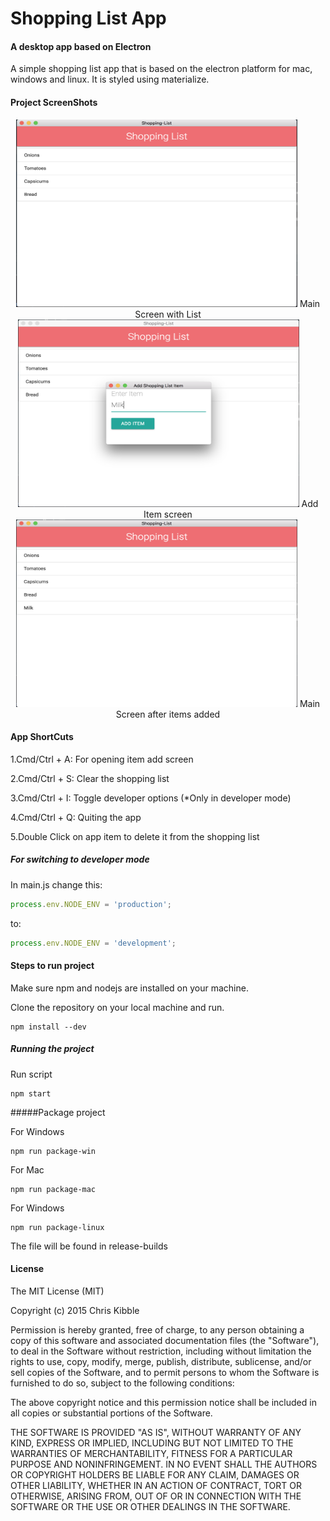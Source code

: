 # Shopping List App #

#### A desktop app based on Electron ####

A simple shopping list app that is based on the electron platform for mac, windows and linux. It is styled using materialize.

#### Project ScreenShots

<p align="center">
<img src="screenshots/before.png" height = "300" width="450">
Main Screen with List
<br/>
<img src="screenshots/additem.png" height= "300" width="450">
Add Item screen
<br/>
<img src="screenshots/after.png" height= "300" width="450">
Main Screen after items added
</p>

#### App ShortCuts

1.Cmd/Ctrl + A: For opening item add screen

2.Cmd/Ctrl + S: Clear the shopping list

3.Cmd/Ctrl + I: Toggle developer options (*Only in developer mode)

4.Cmd/Ctrl + Q: Quiting the app

5.Double Click on app item to delete it from the shopping list

##### For switching to developer mode

In main.js
change this:

```javascript
process.env.NODE_ENV = 'production';
```

to:

```javascript
process.env.NODE_ENV = 'development';
```


#### Steps to run project ####

Make sure npm and nodejs are installed on your machine.

Clone the repository on your local machine and run.

```npm
npm install --dev
```

##### Running the project

Run script

```npm
npm start
```

#####Package project

For Windows

```npm
npm run package-win
```

For Mac

```npm
npm run package-mac
```

For Windows

```npm
npm run package-linux
```

The file will be found in release-builds

#### License
 
The MIT License (MIT)

Copyright (c) 2015 Chris Kibble

Permission is hereby granted, free of charge, to any person obtaining a copy of this software and associated documentation files (the "Software"), to deal in the Software without restriction, including without limitation the rights to use, copy, modify, merge, publish, distribute, sublicense, and/or sell copies of the Software, and to permit persons to whom the Software is furnished to do so, subject to the following conditions:

The above copyright notice and this permission notice shall be included in all copies or substantial portions of the Software.

THE SOFTWARE IS PROVIDED "AS IS", WITHOUT WARRANTY OF ANY KIND, EXPRESS OR IMPLIED, INCLUDING BUT NOT LIMITED TO THE WARRANTIES OF MERCHANTABILITY, FITNESS FOR A PARTICULAR PURPOSE AND NONINFRINGEMENT. IN NO EVENT SHALL THE AUTHORS OR COPYRIGHT HOLDERS BE LIABLE FOR ANY CLAIM, DAMAGES OR OTHER LIABILITY, WHETHER IN AN ACTION OF CONTRACT, TORT OR OTHERWISE, ARISING FROM, OUT OF OR IN CONNECTION WITH THE SOFTWARE OR THE USE OR OTHER DEALINGS IN THE SOFTWARE.
